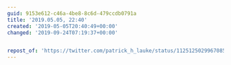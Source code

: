 ```yaml
---
guid: 9153e612-c46a-4be8-8c6d-479ccdb0791a
title: '2019.05.05, 22:40'
created: '2019-05-05T20:40:49+00:00'
changed: '2019-09-24T07:19:37+00:00'


repost_of: 'https://twitter.com/patrick_h_lauke/status/1125125029967085569'
---
```


